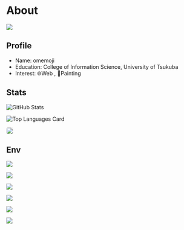 # About
![](https://user-images.githubusercontent.com/68148226/206836600-84cfacc6-c2d6-4946-82fe-db48d5838e19.png)
## Profile

- Name: omemoji
- Education: College of Information Science, University of Tsukuba
- Interest: 🌐Web , 🎨Painting

## Stats

![GitHub Stats](https://github-readme-stats.vercel.app/api?username=omemoji&show_icons=true)

![Top Languages Card](https://github-readme-stats.vercel.app/api/top-langs/?username=omemoji&layout=compact)

[<img src="https://grass-graph.appspot.com/images/omemoji.png" style="border-radius:4px; border-style:solid; border-width:1px ;border-color:#e3e3e3;">](https://github.com/omemoji)

## Env

[<img src="https://img.shields.io/badge/OS-Ubuntu-E95420.svg?logo=ubuntu&logoColor=E95420&style=flat">](https://ubuntu.com/)

[<img src="https://img.shields.io/badge/DE-i3-7ca7c2.svg?&style=flat">](https://i3wm.org/)

[<img src="https://img.shields.io/badge/Browser-Google Chrome-4285F4.svg?logo=googlechrome&logoColor=fff&style=flat">](https://www.google.com/intl/en_us/chrome/)

[<img src="https://img.shields.io/badge/Editor-Visual Studio Code-007ACC.svg?logo=visualstudiocode&logoColor=007ACC&style=flat">](https://code.visualstudio.com/)

[<img src="https://img.shields.io/badge/Vector Graphics Editor-Inkscape-000.svg?logo=inkscape&logoColor=000&style=flat">](https://inkscape.org)

[<img src="https://img.shields.io/badge/Paint Tool-Krita-3BABFF.svg?logo=krita&logoColor=3BABFF&style=flat">](https://krita.org)
